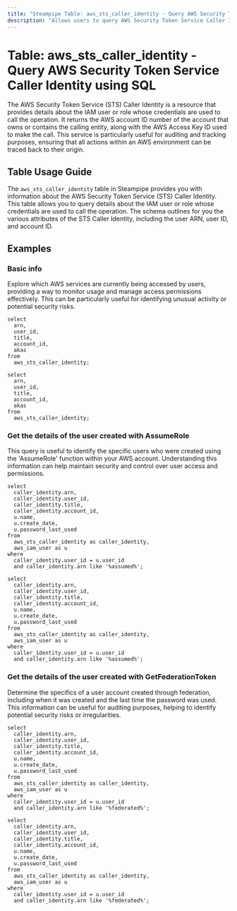 ```yaml
---
title: "Steampipe Table: aws_sts_caller_identity - Query AWS Security Token Service Caller Identity using SQL"
description: "Allows users to query AWS Security Token Service Caller Identity to retrieve details about the IAM user or role whose credentials are used to call the operation."
---
```


# Table: aws_sts_caller_identity - Query AWS Security Token Service Caller Identity using SQL

The AWS Security Token Service (STS) Caller Identity is a resource that provides details about the IAM user or role whose credentials are used to call the operation. It returns the AWS account ID number of the account that owns or contains the calling entity, along with the AWS Access Key ID used to make the call. This service is particularly useful for auditing and tracking purposes, ensuring that all actions within an AWS environment can be traced back to their origin.

## Table Usage Guide

The `aws_sts_caller_identity` table in Steampipe provides you with information about the AWS Security Token Service (STS) Caller Identity. This table allows you to query details about the IAM user or role whose credentials are used to call the operation. The schema outlines for you the various attributes of the STS Caller Identity, including the user ARN, user ID, and account ID.

## Examples

### Basic info
Explore which AWS services are currently being accessed by users, providing a way to monitor usage and manage access permissions effectively. This can be particularly useful for identifying unusual activity or potential security risks.

```sql+postgres
select
  arn,
  user_id,
  title,
  account_id,
  akas
from
  aws_sts_caller_identity;
```

```sql+sqlite
select
  arn,
  user_id,
  title,
  account_id,
  akas
from
  aws_sts_caller_identity;
```

### Get the details of the user created with AssumeRole
This query is useful to identify the specific users who were created using the 'AssumeRole' function within your AWS account. Understanding this information can help maintain security and control over user access and permissions.

```sql+postgres
select
  caller_identity.arn,
  caller_identity.user_id,
  caller_identity.title,
  caller_identity.account_id,
  u.name,
  u.create_date,
  u.password_last_used
from
  aws_sts_caller_identity as caller_identity,
  aws_iam_user as u
where
  caller_identity.user_id = u.user_id
  and caller_identity.arn like '%assumed%';
```

```sql+sqlite
select
  caller_identity.arn,
  caller_identity.user_id,
  caller_identity.title,
  caller_identity.account_id,
  u.name,
  u.create_date,
  u.password_last_used
from
  aws_sts_caller_identity as caller_identity,
  aws_iam_user as u
where
  caller_identity.user_id = u.user_id
  and caller_identity.arn like '%assumed%';
```

### Get the details of the user created with GetFederationToken
Determine the specifics of a user account created through federation, including when it was created and the last time the password was used. This information can be useful for auditing purposes, helping to identify potential security risks or irregularities.

```sql+postgres
select
  caller_identity.arn,
  caller_identity.user_id,
  caller_identity.title,
  caller_identity.account_id,
  u.name,
  u.create_date,
  u.password_last_used
from
  aws_sts_caller_identity as caller_identity,
  aws_iam_user as u
where
  caller_identity.user_id = u.user_id
  and caller_identity.arn like '%federated%';
```

```sql+sqlite
select
  caller_identity.arn,
  caller_identity.user_id,
  caller_identity.title,
  caller_identity.account_id,
  u.name,
  u.create_date,
  u.password_last_used
from
  aws_sts_caller_identity as caller_identity,
  aws_iam_user as u
where
  caller_identity.user_id = u.user_id
  and caller_identity.arn like '%federated%';
```